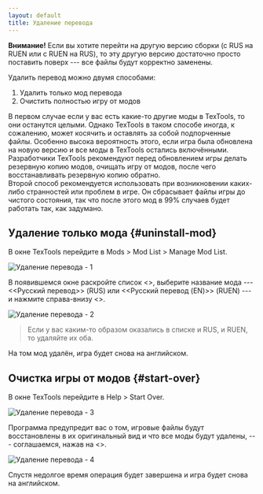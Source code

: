 ```yaml
---
layout: default
title: Удаление перевода
---
```


**Внимание!** Если вы хотите перейти на другую версию сборки (с RUS на RUEN или с RUEN на RUS), то эту другую версию достаточно просто поставить поверх --- все файлы будут корректно заменены.

Удалить перевод можно двумя способами:
1. Удалить только мод перевода
2. Очистить полностью игру от модов

В первом случае если у вас есть какие-то другие моды в TexTools, то они останутся целыми. Однако TexTools в таком способе иногда, к сожалению, может косячить и оставлять за собой подпорченные файлы. Особенно высока вероятность этого, если игра была обновлена на новую версию и все моды в TexTools остались включёнными. Разработчики TexTools рекомендуют перед обновлением игры делать резервную копию модов, очищать игру от модов, после чего восстанавливать резервную копию обратно.\
Второй способ рекомендуется использовать при возникновении каких-либо странностей или проблем в игре. Он сбрасывает файлы игры до чистого состояния, так что после этого мод в 99% случаев будет работать так, как задумано.

## Удаление только мода {#uninstall-mod}

В окне TexTools перейдите в Mods > Mod List > Manage Mod List.

![Удаление перевода - 1](/assets/images/uninstall-guide-01.png)

В появившемся окне раскройте список <<ModPacks>>, выберите название мода --- <<Русский перевод>> (RUS) или <<Русский перевод (EN)>> (RUEN) --- и нажмите справа-внизу <<Delete>>.

![Удаление перевода - 2](/assets/images/uninstall-guide-02.png)

>Если у вас каким-то образом оказались в списке и RUS, и RUEN, то удаляйте их оба.

На том мод удалён, игра будет снова на английском.

## Очистка игры от модов {#start-over}

В окне TexTools перейдите в Help > Start Over.

![Удаление перевода - 3](/assets/images/uninstall-guide-03.png)

Программа предупредит вас о том, игровые файлы будут восстановлены в их оригинальный вид и что все моды будут удалены, --- соглашаемся, нажав на <<Yes>>.

![Удаление перевода - 4](/assets/images/uninstall-guide-04.png)

Спустя недолгое время операция будет завершена и игра будет снова на английском.